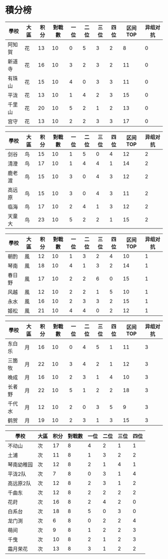 # 積分榜

| 學校   | 大區 | 积分 | 對戰數 | 一位 | 二位 | 三位 | 四位 |区间TOP|异组对抗 |
| ------ | ---- | ---- | ------ | ---- | ---- | ---- | ---- |---- |---- |
| 阿知賀 | 花   | 13   | 10     | 0    | 5    | 3    | 2   |  8  | 0  |  
| 新道寺 | 花   | 16    | 10     | 3   | 2    | 3    | 2    |  11  |  0 |
| 有珠山 | 花   | 15    | 10      | 4    | 0    | 3    | 3    |  11  |  0 |
| 平泷   | 花   | 13    | 10      | 1    | 4    | 2    | 3    |  15  | 0  |
| 千里山 | 花   | 20   | 10    | 5    | 2    | 1    | 2    |  13  |  0 |
| 宫守   | 花   | 13    | 10     | 2    | 2    | 3    | 3    |  17  | 0  |

| 學校   | 大區 | 积分 | 對戰數 | 一位 | 二位 | 三位 | 四位 |区间TOP|异组对抗 |
| ------ | ---- | ---- | ------ | ---- | ---- | ---- | ---- |---- |---- |
| 剑谷   | 鸟   | 15    | 10      | 1    | 5    | 0    | 4    |  12  | 2  |
| 清澄   | 鸟   | 17    | 10      | 1    | 4    | 4    | 1    |  14  | 2  |
| 鹿老渡 | 鸟   | 15    | 10      | 3    | 0    | 4    | 3    |  12  | 2  |
| 高远原 | 鸟   | 15    | 10      | 3    | 0    | 4    | 3    |  11  |  2 |
| 临海   | 鸟   | 17    | 10      | 2    | 4    | 1    | 3    |  12  | 2  |
| 天童大 | 鸟   | 23    | 10      | 5    | 2    | 2    | 1    |  15  | 2  |

| 學校 | 大區 | 积分 | 對戰數 | 一位 | 二位 | 三位 | 四位 |区间TOP|异组对抗 |
| ---- | ---- | ---- | ------ | ---- | ---- | ---- | ---- |---- |---- |
| 朝酌 | 風   | 12    | 10      | 1    | 3    | 2    | 4    |  10  |  1 |
| 琴南 | 風   | 18    | 10      | 4    | 1    | 3    | 2    |  14  |  1 |
| 春日野 | 風   | 17    | 10      | 2    | 2    | 6    | 0    |  15  |  1 |
| 风越 | 風   | 12    | 10      | 2    | 2    | 1    | 5    |  10  | 1  |
| 永水 | 風   | 16    | 10      | 2    | 3    | 3    | 2    |  15  | 1  |
| 姬松 | 風   | 21    | 10      | 4    | 4    | 0    | 2    |  12  |  1 |

| 學校   | 大區 | 积分 | 對戰數 | 一位 | 二位 | 三位 | 四位 |区间TOP|异组对抗 |
| ------ | ---- | ---- | ------ | ---- | ---- | ---- | ---- |---- |---- |
| 东白乐 | 月   | 16    | 10      | 0    | 4    | 5    | 1    |  11  |  3 |
| 三箇牧 | 月   | 22    | 10      | 3    | 4    | 2    | 1    |  12  | 3  |
| 晚成   | 月   | 16    | 10      | 2    | 3    | 1    | 4    |  10  |  3 |
| 长者野 | 月   | 22    | 10      | 5    | 1    | 2    | 2    |  18  | 3  |
| 千代水 | 月   | 12    | 10      | 2    | 0    | 3    | 5    |  9  | 3  |
| 鹤贺   | 月   | 19    | 10      | 2    | 3    | 1    | 3    |  15  | 3  |

| 學校   | 大區 | 积分 | 對戰數 | 一位 | 二位 | 三位 | 四位 |
| ------ | ---- | ---- | ------ | ---- | ---- | ---- | ---- |
| 不动山 | 次  | 17    | 8      | 4  | 2    | 1    | 1    | 
| 土浦 | 次  | 11   | 8      | 1    | 3    | 2    | 2    | 
| 琴南幼稚园 | 次  | 12    | 8      | 2   | 1   | 4    | 1    | 
| 平泷2队 | 次  | 7   | 8      | 0    | 3    | 1    | 4    | 
| 高远原2队 | 次  | 12    | 8     | 2    | 3    | 1   | 2    | 
| 千曲东 | 次  | 12    | 8     | 2    | 2    | 2    | 2    | 
| 花莳 | 次  | 16    | 8      | 2    | 4    | 2    | 0    | 
| 白系台 | 次  | 18    | 8      | 5    | 0    | 3    | 0    | 
| 龙门渕 | 次  | 6    | 8      | 0    | 2    | 2    | 4    | 
| 萌间 | 次  | 9    | 8      | 1    | 2   | 2    | 3    | 
| 千曳 | 次  | 10    | 8      | 2    | 1    | 2    | 3    | 
| 霜月荣花 | 次  | 13    | 8      | 3    | 1    | 2    | 2    | 
